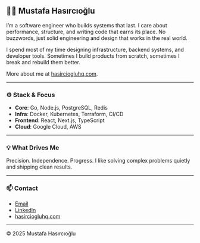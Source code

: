 ## 👨‍💻 Mustafa Hasırcıoğlu

I’m a software engineer who builds systems that last.
I care about performance, structure, and writing code that earns its place.
No buzzwords, just solid engineering and design that works in the real world.

I spend most of my time designing infrastructure, backend systems, and developer tools.
Sometimes I build products from scratch, sometimes I break and rebuild them better.

More about me at [hasirciogluhq.com](https://hasirciogluhq.com).

---

### ⚙️ Stack & Focus

* **Core**: Go, Node.js, PostgreSQL, Redis
* **Infra**: Docker, Kubernetes, Terraform, CI/CD
* **Frontend**: React, Next.js, TypeScript
* **Cloud**: Google Cloud, AWS

---

### 💡 What Drives Me

Precision. Independence. Progress.
I like solving complex problems quietly and shipping clean results.

---

### 📫 Contact

* [Email](mailto:hello@hasirciogluhq.com)
* [LinkedIn](https://www.linkedin.com/in/hasircioglu)
* [hasirciogluhq.com](https://hasirciogluhq.com)

---

© 2025 Mustafa Hasırcıoğlu
